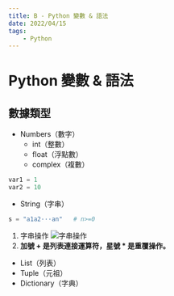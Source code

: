 ```yaml
---
title: B - Python 變數 & 語法
date: 2022/04/15
tags: 
    - Python
---
```

# Python 變數 & 語法
## 數據類型
* Numbers（數字）
    * int（整數）
    * float（浮點數）
    * complex（複數）

```python
var1 = 1
var2 = 10
```
* String（字串）

```python
s = "a1a2···an"   # n>=0
```
1. 字串操作
![字串操作](https://www.runoob.com/wp-content/uploads/2014/08/list_slicing1_new1.png)
2. **加號 + 是列表連接運算符，星號 * 是重覆操作。**


* List（列表）
* Tuple（元祖）
* Dictionary（字典）